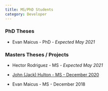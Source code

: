 ```yaml
---
title: MS/PhD Students
category: Developer
---
```


### PhD Theses

* Evan Maicus - PhD - *Expected May 2021*

### Masters Theses / Projects

* Hector Rodriguez - MS - *Expected May 2021*

* [John (Jack) Hulton - MS - December 2020](MS_2020_John_Hulton)

* Evan Maicus - MS - December 2018
